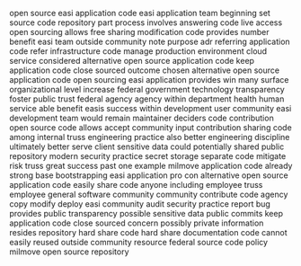 open source easi application code easi application team beginning set source code repository part process involves answering code live access open sourcing allows free sharing modification code provides number benefit easi team outside community note purpose adr referring application code refer infrastructure code manage production environment cloud service considered alternative open source application code keep application code close sourced outcome chosen alternative open source application code open sourcing easi application provides win many surface organizational level increase federal government technology transparency foster public trust federal agency agency within department health human service able benefit easis success within development user community easi development team would remain maintainer deciders code contribution open source code allows accept community input contribution sharing code among internal truss engineering practice also better engineering discipline ultimately better serve client sensitive data could potentially shared public repository modern security practice secret storage separate code mitigate risk truss great success past one example milmove application code already strong base bootstrapping easi application pro con alternative open source application code easily share code anyone including employee truss employee general software community community contribute code agency copy modify deploy easi community audit security practice report bug provides public transparency possible sensitive data public commits keep application code close sourced concern possibly private information resides repository hard share code hard share documentation code cannot easily reused outside community resource federal source code policy milmove open source repository